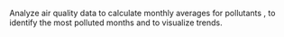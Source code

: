  Analyze air quality data to calculate monthly averages for pollutants
 , to identify the most polluted months
 and to visualize trends.
